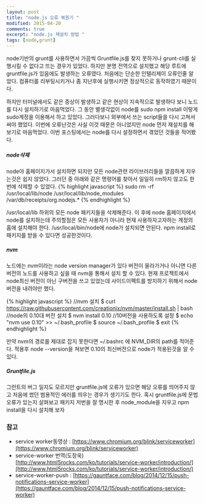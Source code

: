 ```yaml
---
layout: post
title: "node.js 오류 복원기 "
modified: 2015-04-20
comments: true
excerpt: "node.js 재설치 방법 "
tags: [node,grunt]
---
```


node기반의 grunt를 사용하면서 가끔씩  Gruntfile.js를 찾지 못하거나 grunt-cli를 실행시킬 수 없다고 뜨는 경우가 있었다. 하지만 분명 전역으로 설치했고 해당 루트에 gruntfile.js가 있음에도 발생하는 오류였다. 처음에는 단순한 인텔리제이 오류인줄 알았다. 컴퓨터를 리부팅시키거나 좀 지난후에 실행시키면 정상적으로 동작하였기 때문이다. 

하지만 터미널에서도 같은 증상이 발생하고 같은 현상이 지속적으로 발생하다 보니 노드를 다시 설치하기로 마음먹었다. 
그 동안 별생각없이 node를 sudo npm install 이렇게 sudo계정을 이용해서 하고 있었다. 그러다보니 외부에서 쓰는 script들을 다시 고쳐서 써야 했었다. 이번에 오류난것은 사실 이것 때문은 아니었지만 node 먼저 재설치를 해보기로 마음먹었다. 이번 포스팅에서는 node를 다시 설정하면서 겪었던 것들을 적어봤다. 

##### node삭제
node야 홈페이지가서 설치하면 되지만 모든 node관련 라이브러리들을 깔끔하게 지우는것은 쉽지 않았다. 그러던 중 아래와 같은 명령어를 찾아서 일일히 rm하지 않고도 한번에 삭제할 수 있었다.
{% highlight javascript %}
sudo rm -rf /usr/local/lib/node /usr/local/lib/node_modules /var/db/receipts/org.nodejs.*
{% endhighlight %} 

/usr/local/lib 하위의 모든 node 패키지들을 삭제해준다. 이 후에 node 홈페이지에서 node를 설치하는데 주의할점은 모든 사용자가 아니라 현재 사용하자고자하는 계정의 홈에 설치해야 한다. /usr/local/bin/node에 node가 설치되면 안된다. npm install로 패키지를 받을 수 있다면 성공한것이다.

##### nvm 
노드에는 nvm이라는 node version manager가 있다 버전이 올라가거나 아니면 다른버전의 노드를 사용하고 싶을 때 nvm을 통해서 설치 할 수 있다. 현재 프로젝트에서 node최신 버전이 아닌 구버전을 쓰고 있었는데 사이드이펙트를 방지하기 위해서 node버전을 내려야만 했다. 

{% highlight javascript %}
//nvm 설치 
$ curl https://raw.githubusercontent.com/creationix/nvm/master/install.sh | bash
//node의 0.10대 버전 설치 
$ nvm install 0.10
//10버전을 사용하도록 설정
$ echo "nvm use 0.10" >> ~/.bash_profile
$ source ~/.bash_profile
$ exit
{% endhighlight %} 

만약 nvm의 경로를 제대로 잡지 못한다면 ~/.bashrc 에 NVM_DIR의 path를 적어준다. 적용후 node --version을 쳐보면 0.10의 최신버전으로 node가 적용된것을 알 수 있다. 

##### Gruntfile.js
그런트의 버그 일지도 모르지만 gruntfile.js에 오류가 있으면 해당 오류를 띄어주지 않고 처음에 썼던 범용적인 에러를 띄우는 경우가 생기기도 한다. 혹시 gruntfile.js에 문법오류가 있는지 살펴보고 패키지 저번을 잘 명시한 후 node_module을 지우고 npm install을 다시 설치해 보자 






### 참고
* service worker동영상 : [https://www.chromium.org/blink/serviceworker](https://www.chromium.org/blink/serviceworker)
* service-worker 번역(도창욱)[http://www.html5rocks.com/ko/tutorials/service-worker/introduction/](http://www.html5rocks.com/ko/tutorials/service-worker/introduction/)
* service-worker-push : [https://gauntface.com/blog/2014/12/15/push-notifications-service-worker](https://gauntface.com/blog/2014/12/15/push-notifications-service-worker)













